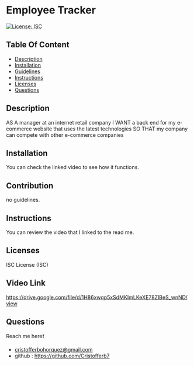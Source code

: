 # Employee Tracker
  [![License: ISC](https://img.shields.io/badge/License-ISC-blue.svg)](https://opensource.org/licenses/ISC)  

  ## Table Of Content
  - [Description](#description)
  - [Installation](#installation)
  - [Guidelines](#contribution)
  - [Instructions](#instructions)
  - [Licenses](#licenses)
  - [Questions](#questions)
  
  
  ## Description 
  AS A manager at an internet retail company
I WANT a back end for my e-commerce website that uses the latest technologies
SO THAT my company can compete with other e-commerce companies

  ## Installation 
  You can check the linked video to see how it functions.

  ## Contribution 
  no guidelines.

  ## Instructions
  You can review the video that I linked to the read me. 

  ## Licenses 
  ISC License (ISC)

  ## Video Link
  https://drive.google.com/file/d/1H86xwqp5xSdMKImLKeXE78ZlBeS_wnND/view

  ## Questions
  Reach me here❗   
  - cristofferbohorquez@gmail.com
  - github : https://github.com/Cristofferb7
